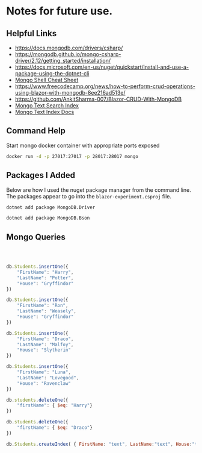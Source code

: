 # Notes for future use. 

## Helpful Links
* https://docs.mongodb.com/drivers/csharp/
* https://mongodb.github.io/mongo-csharp-driver/2.12/getting_started/installation/
* https://docs.microsoft.com/en-us/nuget/quickstart/install-and-use-a-package-using-the-dotnet-cli
* [Mongo Shell Cheat Sheet](https://docs.mongodb.com/manual/reference/mongo-shell/)
* https://www.freecodecamp.org/news/how-to-perform-crud-operations-using-blazor-with-mongodb-8ee216ad513e/
* https://github.com/AnkitSharma-007/Blazor-CRUD-With-MongoDB
* [Mongo Text Search Index](https://stackoverflow.com/questions/6790819/searching-for-value-of-any-field-in-mongodb-without-explicitly-naming-it)
* [Mongo Text Index Docs](https://docs.mongodb.com/manual/core/index-text/)

## Command Help 

Start mongo docker container with appropriate ports exposed
```bash
docker run -d -p 27017:27017 -p 28017:28017 mongo
```

## Packages I Added 

Below are how I used the nuget package manager from the command line. 
The packages appear to go into the `blazor-experiment.csproj` file.

```bash
dotnet add package MongoDB.Driver
```
```bash
dotnet add package MongoDB.Bson
```

## Mongo Queries 

```javascript



db.Students.insertOne({
    "FirstName": "Harry",
    "LastName": "Potter",
    "House": "Gryffindor"
})

db.Students.insertOne({
    "FirstName": "Ron",
    "LastName": "Weasely",
    "House": "Gryffindor"
})

db.Students.insertOne({
    "FirstName": "Draco",
    "LastName": "Malfoy",
    "House": "Slytherin"
})

db.Students.insertOne({
    "FirstName": "Luna",
    "LastName": "Lovegood",
    "House": "Ravenclaw"
})

db.students.deleteOne({
    "firstName": { $eq: "Harry"}
})

db.students.deleteOne({
    "firstName": { $eq: "Draco"}
})

db.Students.createIndex( { FirstName: "text", LastName:"text", House:"text" } )


```